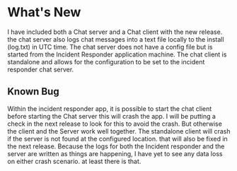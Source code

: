 # What's New
I have included both a Chat server and a Chat client with the new release. the chat server also logs chat messages into a text file locally to the install (log.txt) in UTC time.
The chat server does not have a config file but is started from the Incident Responder application machine. The chat client is standalone and allows for the configuration to 
be set to the incident responder chat server.

## Known Bug
Within the incident responder app, it is possible to start the chat client before starting the Chat server this will crash the app. I will be putting a check in 
the next release to look for this to avoid the crash. But otherwise the client and the Server work well together. 
The standalone client will crash if the server is not found at the configured location. that will also be fixed in the next release.
Because the logs for both the Incident responder and the server are written as things are happening, I have yet to see any data loss on either crash scenario. 
at least there is that. 

